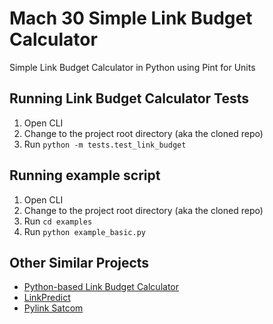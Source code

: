# Mach 30 Simple Link Budget Calculator

Simple Link Budget Calculator in Python using Pint for Units

## Running Link Budget Calculator Tests

1. Open CLI
1. Change to the project root directory (aka the cloned repo)
1. Run `python -m tests.test_link_budget`

## Running example script

1. Open CLI
1. Change to the project root directory (aka the cloned repo)
1. Run `cd examples`
1. Run `python example_basic.py`

## Other Similar Projects

- [Python-based Link Budget Calculator](https://link-budget.readthedocs.io/en/latest/index.html)
- [LinkPredict](https://gitlab.com/librecube/lib/python-linkpredict)
- [Pylink Satcom](https://pypi.org/project/pylink-satcom/)
